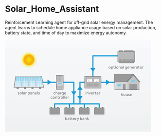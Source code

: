 # Solar_Home_Assistant
Reinforcement Learning agent for off-grid solar energy management. The agent learns to schedule home appliance usage based on solar production, battery state, and time of day to maximize energy autonomy.


![Diagram](diagram.webp)
